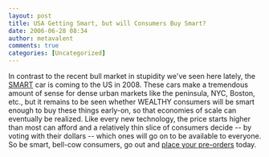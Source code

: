 ```yaml
---
layout: post
title: USA Getting Smart, but will Consumers Buy Smart?
date: 2006-06-28 08:34
author: metavalent
comments: true
categories: [Uncategorized]
---
```

In contrast to the recent bull market in stupidity we've seen here lately, the  <a href="http://www.usa.smart.com/">SMART</a> car is coming to the US in 2008.  These cars make a tremendous amount of sense for dense urban markets like the peninsula, NYC, Boston, etc., but it remains to be seen whether WEALTHY consumers will be smart enough to buy these things early-on, so that economies of scale can eventually be realized.  Like every new technology, the price starts higher than most can afford and a relatively thin slice of consumers decide -- by voting with their dollars -- which ones will go on to be available to everyone.  So be smart, bell-cow consumers, go out and <a href="http://www.smartusa.com/">place your pre-orders</a> today.
